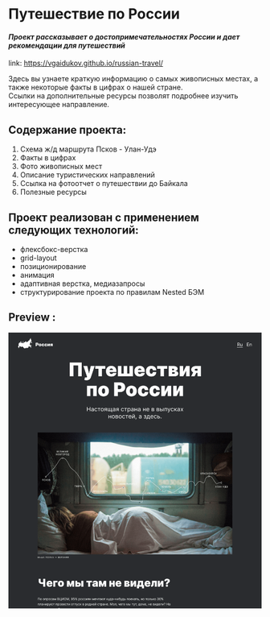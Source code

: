 # Путешествие по России

#### *Проект рассказывает о достопримечательностях России и дает рекомендации для путешествий*
link: https://vgaidukov.github.io/russian-travel/

Здесь вы узнаете краткую информацию о самых живописных местах, а также некоторые факты в цифрах о нашей стране.  
Ссылки на дополнительные ресурсы позволят подробнее изучить интересующее направление.

## Содержание проекта:
 1. Схема ж/д маршрута Псков - Улан-Удэ
 2. Факты в цифрах
 3. Фото живописных мест
 4. Описание туристических направлений 
 5. Ссылка на фотоотчет о путешествии до Байкала
 6. Полезные ресурсы
 
 ## Проект реализован с применением следующих технологий:
 - флексбокс-верстка
 - grid-layout
 - позиционирование
 - анимация
 - адаптивная верстка, медиазапросы
 - структурирование проекта по правилам Nested БЭМ

 ## Preview :
 ![Preview](vendor/preview.png)
 
